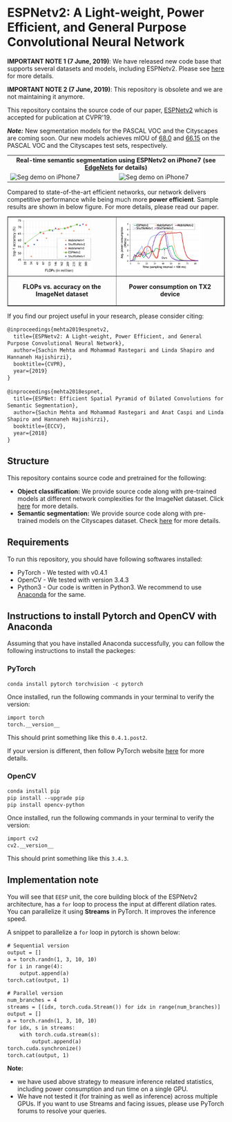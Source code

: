 # ESPNetv2: A Light-weight, Power Efficient, and General Purpose Convolutional Neural Network

**IMPORTANT NOTE 1 (7 June, 2019)**: We have released new code base that supports several datasets and models, including ESPNetv2. Please see [here](https://github.com/sacmehta/EdgeNets) for more details.

**IMPORTANT NOTE 2 (7 June, 2019)**: This repository is obsolete and we are not maintaining it anymore.

This repository contains the source code of our paper, [ESPNetv2](https://arxiv.org/abs/1811.11431) which is accepted for publication at CVPR'19. 

***Note:*** New segmentation models for the PASCAL VOC and the Cityscapes are coming soon. Our new models achieves mIOU of [68.0](http://host.robots.ox.ac.uk:8080/anonymous/DAMVRR.html) and [66.15](https://www.cityscapes-dataset.com/anonymous-results/?id=2267c613d55dd75d5301850c913b1507bf2f10586ca73eb8ebcf357cdcf3e036) on the PASCAL VOC and the Cityscapes test sets, respectively. 

<table>
    <tr>
        <td colspan=2 align="center"><b>Real-time semantic segmentation using ESPNetv2 on iPhone7 (see <a href='https://github.com/sacmehta/EdgeNets'>EdgeNets</a>  for details)<b></td>
    </tr>
    <tr>
        <td>
            <img src="https://github.com/sacmehta/EdgeNets/blob/master/images/espnetv2_iphone7_video_1.gif" alt="Seg demo on iPhone7"></img>
        </td>
        <td>
            <img src="https://github.com/sacmehta/EdgeNets/blob/master/images/espnetv2_iphone7_video_2.gif" alt="Seg demo on iPhone7"></img>
        </td>
    </tr>
</table>


Compared to state-of-the-art efficient networks, our network delivers competitive performance while being much more **power efficient**. Sample results are shown in below figure. For more details, please read our paper.

  <table width="100%" align="center" border=1>
    <tr>
        <td width="50%">
            <img src="/images/effCompare.png" width="80%"/>
        </td>
        <td width="50%">
            <img src="/images/powerTX2.png" width="80%"/>
        </td>
    </tr>
    <tr>
        <td>
          <p align="center"><b>FLOPs vs. accuracy on the ImageNet dataset</b></p>
        </td>
        <td>
          <p align="center"><b>Power consumption on TX2 device</b></b>
      </td>
    <tr>
  </table>



If you find our project useful in your research, please consider citing:

```
@inproceedings{mehta2019espnetv2,
  title={ESPNetv2: A Light-weight, Power Efficient, and General Purpose Convolutional Neural Network},
  author={Sachin Mehta and Mohammad Rastegari and Linda Shapiro and Hannaneh Hajishirzi},
  booktitle={CVPR},
  year={2019}
}

@inproceedings{mehta2018espnet,
  title={ESPNet: Efficient Spatial Pyramid of Dilated Convolutions for Semantic Segmentation},
  author={Sachin Mehta and Mohammad Rastegari and Anat Caspi and Linda Shapiro and Hannaneh Hajishirzi},
  booktitle={ECCV},
  year={2018}
}
```

## Structure
This repository contains source code and pretrained for the following:
 * **Object classification:** We provide source code along with pre-trained models at different network complexities 
 for the ImageNet dataset. Click [here](imagenet) for more details.
 * **Semantic segmentation:** We provide source code along with pre-trained models on the Cityscapes dataset. Check [here](segmentation) for more details. 
 
## Requirements
 
To run this repository, you should have following softwares installed:
 * PyTorch - We tested with v0.4.1
 * OpenCV - We tested with version 3.4.3
 * Python3 - Our code is written in Python3. We recommend to use [Anaconda](https://www.anaconda.com/) for the same.
 
 ## Instructions to install Pytorch and OpenCV with Anaconda
 
Assuming that you have installed Anaconda successfully, you can follow the following instructions to install the packeges:
 
### PyTorch
```
conda install pytorch torchvision -c pytorch
```

Once installed, run the following commands in your terminal to verify the version:
```
import torch
torch.__version__ 
```
This should print something like this `0.4.1.post2`. 

If your version is different, then follow PyTorch website [here](https://pytorch.org/) for more details.

### OpenCV
```
conda install pip
pip install --upgrade pip
pip install opencv-python
```

Once installed, run the following commands in your terminal to verify the version:
```
import cv2
cv2.__version__ 
```
This should print something like this `3.4.3`.

 
## Implementation note

You will see that `EESP` unit, the core building block of the ESPNetv2 architecture, has a `for` loop to process the input at different dilation rates. 
You can parallelize it using **Streams** in PyTorch. It improves the inference speed. 

A snippet to parallelize a `for` loop in pytorch is shown below:
```
# Sequential version
output = [] 
a = torch.randn(1, 3, 10, 10)
for i in range(4):
    output.append(a)
torch.cat(output, 1)
```

``` 
# Parallel version
num_branches = 4
streams = [(idx, torch.cuda.Stream()) for idx in range(num_branches)]
output = []
a = torch.randn(1, 3, 10, 10)
for idx, s in streams:
    with torch.cuda.stream(s):
        output.append(a)
torch.cuda.synchronize()
torch.cat(output, 1)
```

**Note:** 
 * we have used above strategy to measure inference related statistics, including power consumption and run time on a single GPU.
 * We have not tested it (for training as well as inference) across multiple GPUs. If you want to use Streams and facing issues, please use PyTorch forums to resolve your queries. 
